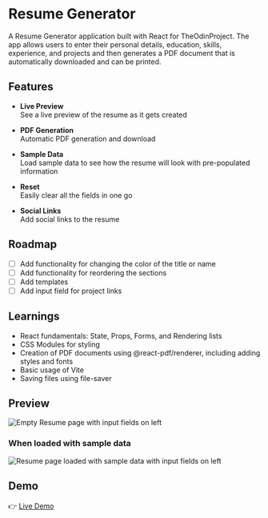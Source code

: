 # Resume Generator

A Resume Generator application built with React for TheOdinProject. The app allows users to enter their personal details, education, skills, experience, and projects and then generates a PDF document that is automatically downloaded and can be printed.

## Features

- **Live Preview**<br>
  See a live preview of the resume as it gets created<br>

- **PDF Generation**<br>
  Automatic PDF generation and download<br>

- **Sample Data**<br>
  Load sample data to see how the resume will look with pre-populated information<br>

- **Reset**<br>
  Easily clear all the fields in one go<br>

- **Social Links**<br>
  Add social links to the resume<br>

## Roadmap

- [ ] Add functionality for changing the color of the title or name
- [ ] Add functionality for reordering the sections
- [ ] Add templates
- [ ] Add input field for project links

## Learnings

- React fundamentals: State, Props, Forms, and Rendering lists
- CSS Modules for styling
- Creation of PDF documents using @react-pdf/renderer, including adding styles and fonts
- Basic usage of Vite
- Saving files using file-saver

## Preview

![Empty Resume page with input fields on left](https://github.com/Ruchita1010/resume-generator/assets/70577616/6c3161e5-f1f8-4df2-8177-bdcb4f871c8d)

### When loaded with sample data

![Resume page loaded with sample data with input fields on left](https://github.com/Ruchita1010/resume-generator/assets/70577616/1c49d1af-0879-4078-b592-b09ca6e32be6)

## Demo

👉 [Live Demo](https://ruchita1010.github.io/resume-generator)
